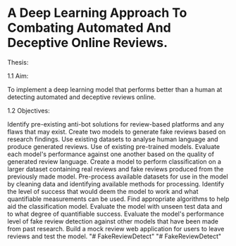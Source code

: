# A Deep Learning Approach To Combating Automated And Deceptive Online Reviews. 

Thesis:

1.1 Aim:

To implement a deep learning model that performs better than a human at detecting automated and deceptive reviews online. 
	
1.2 Objectives:

Identify pre-existing anti-bot solutions for review-based platforms and any flaws that may exist.
Create two models to generate fake reviews based on research findings. 
Use existing datasets to analyse human language and produce generated reviews.
Use of existing pre-trained models. 
Evaluate each model's performance against one another based on the quality of generated review language.
Create a model to perform classification on a larger dataset containing real reviews and fake reviews produced from the previously made model.
Pre-process available datasets for use in the model by cleaning data and identifying available methods for processing.
Identify the level of success that would deem the model to work and what quantifiable measurements can be used.
Find appropriate algorithms to help aid the classification model.
Evaluate the model with unseen test data and to what degree of quantifiable success.
Evaluate the model's performance level of fake review detection against other models that have been made from past research.
Build a mock review web application for users to leave reviews and test the model.
"# FakeReviewDetect" 
"# FakeReviewDetect" 
